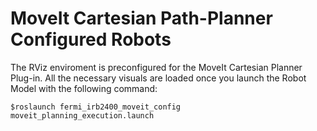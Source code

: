 MoveIt Cartesian Path-Planner Configured Robots
=====

The RViz enviroment is preconfigured for the MoveIt Cartesian Planner Plug-in. All the necessary visuals are loaded once you launch the Robot Model with the following command:

```
$roslaunch fermi_irb2400_moveit_config moveit_planning_execution.launch
```




